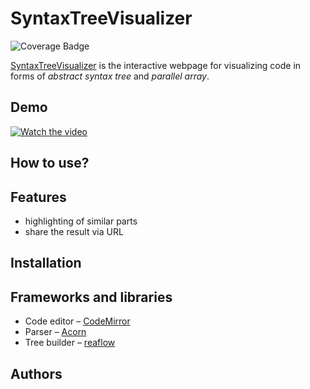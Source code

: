 # SyntaxTreeVisualizer 
![Coverage Badge](https://img.shields.io/endpoint?url=https://gist.githubusercontent.com/markovav-official/626ceaef15ab8d3d6dd2be185454916a/raw/SyntaxTreeVisualizer__heads_main.json)

[SyntaxTreeVisualizer](http://syntax-visualizer.markovav.ru/) is the interactive webpage for visualizing code in forms of _abstract syntax tree_ and _parallel array_.

## Demo
[![Watch the video](https://img.youtube.com/vi/2q0nueDekkw/maxresdefault.jpg)]([https://youtu.be/T-D1KVIuvjA](https://www.youtube.com/watch?v=2q0nueDekkw))

## How to use?

## Features
- highlighting of similar parts
- share the result via URL

## Installation

## Frameworks and libraries
- Code editor – [CodeMirror](https://github.com/codemirror/codemirror5)
- Parser – [Acorn](https://github.com/acornjs/acorn)
- Tree builder – [reaflow](https://github.com/reaviz/reaflow)

## Authors

